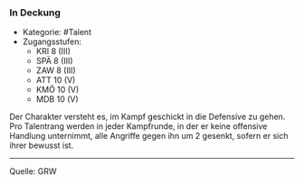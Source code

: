 ### In Deckung

- Kategorie: #Talent
- Zugangsstufen:
  - KRI 8 (III)
  - SPÄ 8 (III)
  - ZAW 8 (III)
  - ATT 10 (V)
  - KMÖ 10 (V)
  - MDB 10 (V)

Der Charakter versteht es, im Kampf geschickt in die Defensive zu gehen. Pro Talentrang werden in jeder Kampfrunde, in der er keine offensive Handlung unternimmt, alle Angriffe gegen ihn um 2 gesenkt, sofern er sich ihrer bewusst ist.

---

Quelle: GRW
